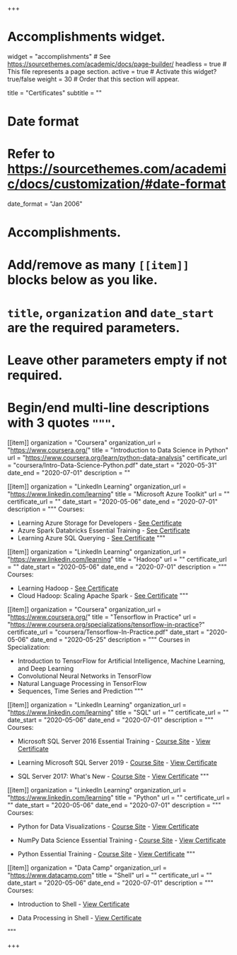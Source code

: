 +++
# Accomplishments widget.
widget = "accomplishments"  # See https://sourcethemes.com/academic/docs/page-builder/
headless = true  # This file represents a page section.
active = true  # Activate this widget? true/false
weight = 30  # Order that this section will appear.

title = "Certificates"
subtitle = ""

# Date format
#   Refer to https://sourcethemes.com/academic/docs/customization/#date-format
date_format = "Jan 2006"

# Accomplishments.
#   Add/remove as many `[[item]]` blocks below as you like.
#   `title`, `organization` and `date_start` are the required parameters.
#   Leave other parameters empty if not required.
#   Begin/end multi-line descriptions with 3 quotes `"""`.

[[item]]
  organization = "Coursera"
  organization_url = "https://www.coursera.org/"
  title = "Introduction to Data Science in Python"
  url = "https://www.coursera.org/learn/python-data-analysis"
  certificate_url = "coursera/Intro-Data-Science-Python.pdf"
  date_start = "2020-05-31"
  date_end = "2020-07-01"
  description = ""

[[item]]
  organization = "LinkedIn Learning"
  organization_url = "https://www.linkedin.com/learning"
  title = "Microsoft Azure Toolkit"
  url = ""
  certificate_url = ""
  date_start = "2020-05-06"
  date_end = "2020-07-01"
  description = """
  Courses:
  * Learning Azure Storage for Developers - [See Certificate](linkedin-learning/Azure-Storage.pdf)
  * Azure Spark Databricks Essential Training - [See Certificate](linkedin-learning/Azure-Databricks.pdf)
  * Learning Azure SQL Querying - [See Certificate](linkedin-learning/Azure-SQL-Querying.pdf)
  """

[[item]]
  organization = "LinkedIn Learning"
  organization_url = "https://www.linkedin.com/learning"
  title = "Hadoop"
  url = ""
  certificate_url = ""
  date_start = "2020-05-06"
  date_end = "2020-07-01"
  description = """
  Courses:
  * Learning Hadoop - [See Certificate](linkedin-learning/Learning-Hadoop.pdf)
  * Cloud Hadoop: Scaling Apache Spark - [See Certificate](linkedin-learning/Cloud-Hadoop.pdf)
  """

[[item]]
  organization = "Coursera"
  organization_url = "https://www.coursera.org/"
  title = "Tensorflow in Practice"
  url = "https://www.coursera.org/specializations/tensorflow-in-practice?"
  certificate_url = "coursera/Tensorflow-In-Practice.pdf"
  date_start = "2020-05-06"
  date_end = "2020-05-25"
  description = """
  Courses in Specialization:
  * Introduction to TensorFlow for Artificial Intelligence, Machine Learning, and Deep Learning
  * Convolutional Neural Networks in TensorFlow
  * Natural Language Processing in TensorFlow
  * Sequences, Time Series and Prediction
  """

[[item]]
  organization = "LinkedIn Learning"
  organization_url = "https://www.linkedin.com/learning"
  title = "SQL"
  url = ""
  certificate_url = ""
  date_start = "2020-05-06"
  date_end = "2020-07-01"
  description = """
  Courses:
  * Microsoft SQL Server 2016 Essential Training - [Course Site](https://www.linkedin.com/learning/microsoft-sql-server-2016-essential-training/) - [View Certificate](linkedin-learning/Microsoft-SQL-Server-2016-Essential-Training.pdf)

  * Learning Microsoft SQL Server 2019 - [Course Site](https://www.linkedin.com/learning/learning-microsoft-sql-server-2019) - [View Certificate](linkedin-learning/Learning-Microsoft-SQL-Server-2019.pdf)

  * SQL Server 2017: What's New - [Course Site](https://www.linkedin.com/learning/sql-server-2017-what-s-new) - [View Certificate](linkedin-learning/SQL-Server-2017-Whats-New.pdf)
  """

[[item]]
  organization = "LinkedIn Learning"
  organization_url = "https://www.linkedin.com/learning"
  title = "Python"
  url = ""
  certificate_url = ""
  date_start = "2020-05-06"
  date_end = "2020-07-01"
  description = """
  Courses:
  * Python for Data Visualizations - [Course Site](https://www.linkedin.com/learning/python-for-data-visualization) - [View Certificate](linkedin-learning/Python-for-Data-Visualization.pdf)

  * NumPy Data Science Essential Training -
  [Course Site](https://www.linkedin.com/learning/numpy-data-science-essential-training) - [View Certificate](linkedin-learning/Numpy-Data-Science-Essential-Training.pdf)

  * Python Essential Training - [Course Site](https://www.linkedin.com/learning/python-essential-training-2) - [View Certificate](linkedin-learning/Python-Essential-Training.pdf)
  """

[[item]]
  organization = "Data Camp"
  organization_url = "https://www.datacamp.com"
  title = "Shell"
  url = ""
  certificate_url = ""
  date_start = "2020-05-06"
  date_end = "2020-07-01"
  description = """
  Courses:
  * Introduction to Shell - [View Certificate](datacamp/Intro-to-Shell.pdf)

  * Data Processing in Shell - [View Certificate](datacamp/Data-Processing-In-Shell.pdf)

  """


+++
